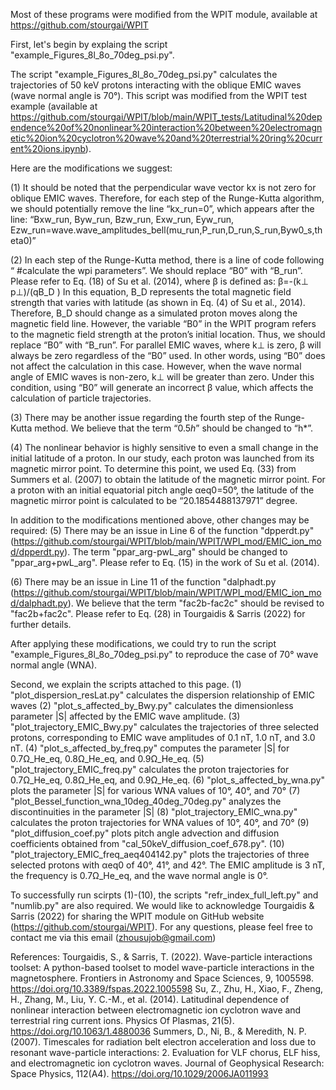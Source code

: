 

Most of these programs were modified from the WPIT module, available at https://github.com/stourgai/WPIT

First, let's begin by explaing the script "example_Figures_8l_8o_70deg_psi.py".

The script "example_Figures_8l_8o_70deg_psi.py" calculates the trajectories of 50 keV protons interacting with the oblique EMIC waves (wave normal angle is 70°).
This script was modified from the WPIT test example (available at https://github.com/stourgai/WPIT/blob/main/WPIT_tests/Latitudinal%20dependence%20of%20nonlinear%20interaction%20between%20electromagnetic%20ion%20cyclotron%20wave%20and%20terrestrial%20ring%20current%20ions.ipynb).

Here are the modifications we suggest:

(1) It should be noted that the perpendicular wave vector kx is not zero for oblique EMIC waves. Therefore, for each step of the Runge-Kutta algorithm, we should potentially remove the line “kx_run=0”, which appears after the line: “Bxw_run, Byw_run, Bzw_run, Exw_run, Eyw_run, Ezw_run=wave.wave_amplitudes_bell(mu_run,P_run,D_run,S_run,Byw0_s,theta0)”  

(2) In each step of the Runge-Kutta method, there is a line of code following “ #calculate the wpi parameters”.
We should replace “B0” with “B_run”. Please refer to Eq. (18) of Su et al. (2014), where β is defined as:
β=-(k⊥ p⊥)/(qB_D )
In this equation, B_D represents the total magnetic field strength that varies with latitude (as shown in Eq. (4) of Su et al., 2014). 
Therefore, B_D should change as a simulated proton moves along the magnetic field line. 
However, the variable “B0” in the WPIT program refers to the magnetic field strength at the proton’s initial location. 
Thus, we should replace “B0” with “B_run”. For parallel EMIC waves, where k⊥ is zero, β will always be zero regardless of the “B0” used. 
In other words, using “B0” does not affect the calculation in this case.
 However, when the wave normal angle of EMIC waves is non-zero, k⊥ will be greater than zero. Under this condition, using “B0” will generate an incorrect β value, which affects the calculation of particle trajectories.

(3) There may be another issue regarding the fourth step of the Runge-Kutta method. We believe that the term “0.5*h*” should be changed to “h*”.

(4) The nonlinear behavior is highly sensitive to even a small change in the initial latitude of a proton. In our study, each proton was launched from its magnetic mirror point. 
To determine this point, we used Eq. (33) from Summers et al. (2007) to obtain the latitude of the magnetic mirror point. 
For a proton with an initial equatorial pitch angle αeq0=50°, the latitude of the magnetic mirror point is calculated to be “20.1854488137971” degree.

In addition to the modifications mentioned above, other changes may be required:
(5) There may be an issue in Line 6 of the function "dpperdt.py" (https://github.com/stourgai/WPIT/blob/main/WPIT/WPI_mod/EMIC_ion_mod/dpperdt.py). 
The term "ppar_arg-pwL_arg" should be changed to "ppar_arg+pwL_arg". Please refer to Eq. (15) in the work of Su et al. (2014).

(6) There may be an issue in Line 11 of the function "dalphadt.py (https://github.com/stourgai/WPIT/blob/main/WPIT/WPI_mod/EMIC_ion_mod/dalphadt.py). 
We believe that the term "fac2b-fac2c" should be revised to "fac2b+fac2c".  Please refer to Eq. (28) in Tourgaidis & Sarris (2022) for further details.

After applying these modifications, we could try to run the script "example_Figures_8l_8o_70deg_psi.py" to reproduce the case of 70° wave normal angle (WNA). 


Second, we explain the scripts attached to this page.
(1) "plot_dispersion_resLat.py"  calculates the dispersion relationship of EMIC waves
(2) "plot_s_affected_by_Bwy.py" calculates the dimensionless parameter |S| affected by the EMIC wave amplitude.
(3) "plot_trajectory_EMIC_Bwy.py" calculates the trajectories of three selected protons, corresponding to EMIC wave amplitudes of 0.1 nT, 1.0 nT, and 3.0 nT.
(4) "plot_s_affected_by_freq.py" computes the parameter |S| for 0.7Ω_He_eq, 0.8Ω_He_eq, and 0.9Ω_He_eq.
(5) "plot_trajectory_EMIC_freq.py" calculates the proton trajectories for 0.7Ω_He_eq, 0.8Ω_He_eq, and 0.9Ω_He_eq.
(6) "plot_s_affected_by_wna.py" plots the parameter |S| for various WNA values of 10°, 40°, and 70°
(7) "plot_Bessel_function_wna_10deg_40deg_70deg.py" analyzes the discontinuities in the parameter |S|
(8) "plot_trajectory_EMIC_wna.py" calculates the proton trajectories for WNA values of 10°, 40°, and 70°
(9) "plot_diffusion_coef.py" plots pitch angle advection and diffusion coefficients obtained from  "cal_50keV_diffusion_coef_678.py".
(10) "plot_trajectory_EMIC_freq_aeq404142.py" plots the trajectories of three selected protons with αeq0 of 40°, 41°, and 42°. The EMIC amplitude is 3 nT, the frequency is 0.7Ω_He_eq, and the wave normal angle is 0°.

To successfully run scirpts (1)-(10), the scripts "refr_index_full_left.py" and "numlib.py" are also required.
We would like to acknowledge Tourgaidis & Sarris (2022) for sharing the WPIT module on GitHub website (https://github.com/stourgai/WPIT).
For any questions, please feel free to contact me via this email (zhousujob@gmail.com)

References:
Tourgaidis, S., & Sarris, T. (2022). Wave-particle interactions toolset: A python-based toolset to model wave-particle interactions in the magnetosphere. Frontiers in Astronomy and Space Sciences, 9, 1005598. https://doi.org/10.3389/fspas.2022.1005598
Su, Z., Zhu, H., Xiao, F., Zheng, H., Zhang, M., Liu, Y. C.-M., et al. (2014). Latitudinal dependence of nonlinear interaction between electromagnetic ion cyclotron wave and terrestrial ring current ions. Physics Of Plasmas, 21(5). https://doi.org/10.1063/1.4880036
Summers, D., Ni, B., & Meredith, N. P. (2007). Timescales for radiation belt electron acceleration and loss due to resonant wave-particle interactions: 2. Evaluation for VLF chorus, ELF hiss, and electromagnetic ion cyclotron waves. Journal of Geophysical Research: Space Physics, 112(A4). https://doi.org/10.1029/2006JA011993






